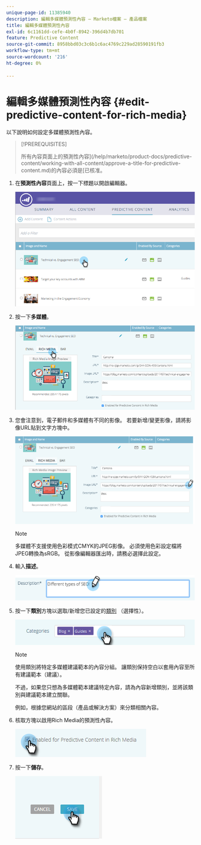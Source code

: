 ```yaml
---
unique-page-id: 11385940
description: 編輯多媒體預測性內容 — Marketo檔案 — 產品檔案
title: 編輯多媒體預測性內容
exl-id: 6c1161dd-cefe-4b0f-8942-396d4b7db701
feature: Predictive Content
source-git-commit: 8958bbd03c3c6b1c6ac4769c229ad28590191fb3
workflow-type: tm+mt
source-wordcount: '216'
ht-degree: 0%

---
```


# 編輯多媒體預測性內容 {#edit-predictive-content-for-rich-media}

以下說明如何設定多媒體預測性內容。

>[!PREREQUISITES]
>
>所有內容頁面上的預測性內容](/help/marketo/product-docs/predictive-content/working-with-all-content/approve-a-title-for-predictive-content.md)的內容必須是[已核准。

1. 在&#x200B;**預測性內容**&#x200B;頁面上，按一下標題以開啟編輯器。

   ![](assets/image2017-10-3-9-3a40-3a38.png)

1. 按一下&#x200B;**多媒體**。

   ![](assets/image2017-10-3-9-3a41-3a33.png)

1. 您會注意到，電子郵件和多媒體有不同的影像。 若要新增/變更影像，請將影像URL貼到文字方塊中。

   ![](assets/image2017-10-3-9-3a42-3a20.png)

   >[!NOTE]
   >
   >多媒體不支援使用色彩模式CMYK的JPEG影像。 必須使用色彩設定檔將JPEG轉換為sRGB。 從影像編輯器匯出時，請務必選擇此設定。

1. 輸入&#x200B;**描述**。

   ![](assets/image2017-10-3-9-3a43-3a43.png)

1. 按一下&#x200B;**類別**&#x200B;方塊以選取/新增您已設定的[類別](/help/marketo/product-docs/predictive-content/getting-started/set-up-categories.md) （選擇性）。

   ![](assets/image2017-10-3-9-3a55-3a57.png)

   >[!NOTE]
   >
   >使用類別將特定多媒體建議範本的內容分組。 讓類別保持空白以套用內容至所有建議範本（建議）。
   >
   >不過，如果您只想為多媒體範本建議特定內容，請為內容新增類別，並將該類別與建議範本建立關聯。
   >
   >例如，根據您網站的區段（產品或解決方案）來分類相關內容。

1. 核取方塊以啟用Rich Media的預測性內容。

   ![](assets/six-1.png)

1. 按一下&#x200B;**儲存**。

   ![](assets/save.png)
